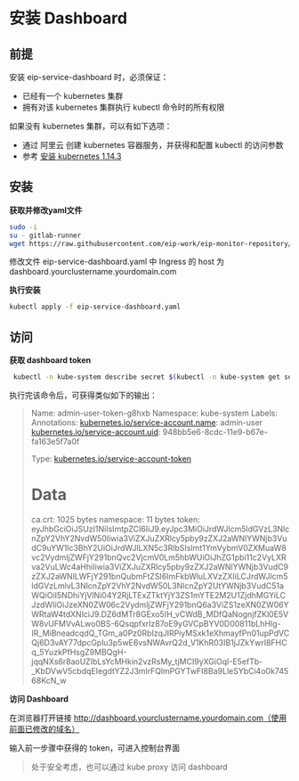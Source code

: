 # 安装 Dashboard

## 前提

安装 eip-service-dashboard 时，必须保证：

* 已经有一个 kubernetes 集群
* 拥有对该 kubernetes 集群执行 kubectl 命令时的所有权限

如果没有 kubernetes 集群，可以有如下选项：

* 通过 阿里云 创建 kubernetes 容器服务，并获得和配置 kubectl 的访问参数
* 参考 [安装 kubernetes 1.14.3](../install-kubernetes/index.md)

## 安装

**获取并修改yaml文件**

```bash
sudo -i
su - gitlab-runner
wget https://raw.githubusercontent.com/eip-work/eip-monitor-repository/master/dashboard/eip-service-dashboard.yaml
```

修改文件 eip-service-dashboard.yaml 中 Ingress 的 host 为 dashboard.yourclustername.yourdomain.com

**执行安装**

```bash
kubectl apply -f eip-service-dashboard.yaml 
```

## 访问

**获取 dashboard token**

```bash
 kubectl -n kube-system describe secret $(kubectl -n kube-system get secret | grep eip-admin-user | awk '{print $1}')   
```

执行完该命令后，可获得类似如下的输出：

> Name: admin-user-token-g8hxb
> Namespace: kube-system
> Labels: <none>
> Annotations: [kubernetes.io/service-account.name](http://kubernetes.io/service-account.name): admin-user
> [kubernetes.io/service-account.uid](http://kubernetes.io/service-account.uid): 948bb5e6-8cdc-11e9-b67e-fa163e5f7a0f
>
> Type: [kubernetes.io/service-account-token](http://kubernetes.io/service-account-token)
>
> Data
> ====
> ca.crt: 1025 bytes
> namespace: 11 bytes
> token: eyJhbGciOiJSUzI1NiIsImtpZCI6IiJ9.eyJpc3MiOiJrdWJlcm5ldGVzL3NlcnZpY2VhY2NvdW50Iiwia3ViZXJuZXRlcy5pby9zZXJ2aWNlYWNjb3VudC9uYW1lc3BhY2UiOiJrdWJlLXN5c3RlbSIsImt1YmVybmV0ZXMuaW8vc2VydmljZWFjY291bnQvc2VjcmV0Lm5hbWUiOiJhZG1pbi11c2VyLXRva2VuLWc4aHhiIiwia3ViZXJuZXRlcy5pby9zZXJ2aWNlYWNjb3VudC9zZXJ2aWNlLWFjY291bnQubmFtZSI6ImFkbWluLXVzZXIiLCJrdWJlcm5ldGVzLmlvL3NlcnZpY2VhY2NvdW50L3NlcnZpY2UtYWNjb3VudC51aWQiOiI5NDhiYjVlNi04Y2RjLTExZTktYjY3ZS1mYTE2M2U1ZjdhMGYiLCJzdWIiOiJzeXN0ZW06c2VydmljZWFjY291bnQ6a3ViZS1zeXN0ZW06YWRtaW4tdXNlciJ9.DZ6dMTr8GExo5IH_vCWdB_MDfQaNognjfZKl0E5VW8vUFMVvALwo0BS-6Qsqpfxrlz87oE9yGVCpBYV0D00811bLhHIg-IR_MiBneadcqdQ_TGm_a0Pz0RbIzqJlRPiyMSxk1eXhmayfPn01upPdVCQj6D3vAY77dpcGplu3p5wE6vsNWAvrQ2d_V1KhR03IB1jJZkYwrI8FHCq_5YuzkPfHsgZ9MBQgH-jqqNXs6r8aoUZIbLsYcMHkin2vzRsMy_tjMCI9yXGiOqI-E5efTb-_KbDVwV5cbdqEIegdtYZ2J3mlrFQlmPGYTwFI8Ba9LleSYbCi4o0k74568KcN_w



**访问 Dashboard**

在浏览器打开链接 http://dashboard.yourclustername.yourdomain.com（使用前面已修改的域名）

输入前一步骤中获得的 token，可进入控制台界面



> 处于安全考虑，也可以通过 kube proxy 访问 dashboard